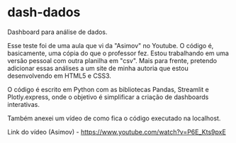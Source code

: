 # dash-dados
Dashboard para análise de dados.

Esse teste foi de uma aula que vi da "Asimov" no Youtube. O código é, basicamente, uma cópia do que o professor fez. Estou trabalhando em uma versão pessoal com outra planilha em "csv". Mais para frente, pretendo adicionar essas análises a um site de minha autoria que estou desenvolvendo em HTML5 e CSS3. 

O código é escrito em Python com as bibliotecas Pandas, Streamlit e Plotly.express, onde o objetivo é simplificar a criação de dashboards interativas. 

Também anexei um vídeo de como fica o código executado na localhost.


Link do vídeo (Asimov) - https://www.youtube.com/watch?v=P6E_Kts9pxE
